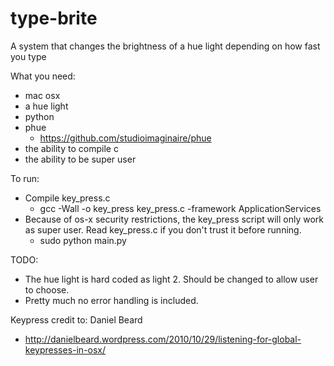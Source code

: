 type-brite
==========

A system that changes the brightness of a hue light depending on how fast you type

What you need:
* mac osx 
* a hue light
* python
* phue
  - https://github.com/studioimaginaire/phue
* the ability to compile c
* the ability to be super user

To run:
* Compile key_press.c 
   - gcc -Wall -o key_press key_press.c -framework ApplicationServices
* Because of os-x security restrictions, the key_press script will only work as super user. Read key_press.c if you don't trust it before running. 
   - sudo python main.py

TODO:
* The hue light is hard coded as light 2. Should be changed to allow user to choose.
* Pretty much no error handling is included.  

Keypress credit to:
 Daniel Beard
 - http://danielbeard.wordpress.com/2010/10/29/listening-for-global-keypresses-in-osx/

